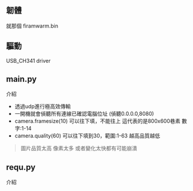 ## 韌體 ##
就那個 firamwarm.bin

## 驅動 ##
USB_CH341 driver

## main.py ##
介紹
- 透過udp進行極高效傳輸
- 一開機就會偵聽所有連線已確認電腦位址 (偵聽0.0.0.0,8080)
- camera.framesize(10) 可以往下填，不能往上 這代表的是800x600巷素 數字:1-14
- camera.quality(60)  可以往下填到30，範圍:1-63 越高品質越低
> 圖片品質太高 像素太多 或者變化太快都有可能崩潰
## requ.py ##
介紹

